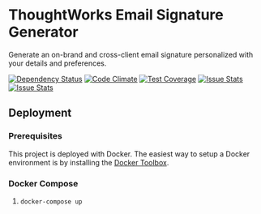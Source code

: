 # ThoughtWorks Email Signature Generator

Generate an on-brand and cross-client email signature personalized with your details and preferences.

[![Dependency Status](https://david-dm.org/andrewshawcare/thoughtworks-email-signature-generator.svg)](https://david-dm.org/andrewshawcare/thoughtworks-email-signature-generator)
[![Code Climate](https://codeclimate.com/github/andrewshawcare/thoughtworks-email-signature-generator/badges/gpa.svg)](https://codeclimate.com/github/andrewshawcare/thoughtworks-email-signature-generator)
[![Test Coverage](https://codeclimate.com/github/andrewshawcare/thoughtworks-email-signature-generator/badges/coverage.svg)](https://codeclimate.com/github/andrewshawcare/thoughtworks-email-signature-generator)
[![Issue Stats](http://issuestats.com/github/andrewshawcare/thoughtworks-email-signature-generator/badge/pr?style=flat)](http://issuestats.com/github/andrewshawcare/thoughtworks-email-signature-generator)
[![Issue Stats](http://issuestats.com/github/andrewshawcare/thoughtworks-email-signature-generator/badge/issue?style=flat)](http://issuestats.com/github/andrewshawcare/thoughtworks-email-signature-generator)

## Deployment

### Prerequisites

This project is deployed with Docker. The easiest way to setup a Docker environment is by installing the [Docker Toolbox](https://www.docker.com/docker-toolbox).

### Docker Compose

1. `docker-compose up`

